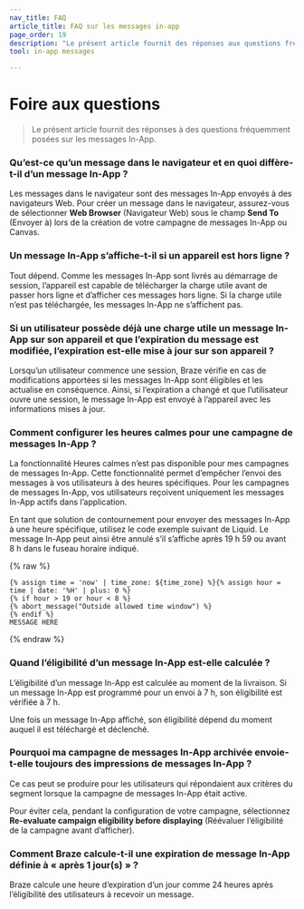 ```yaml
---
nav_title: FAQ
article_title: FAQ sur les messages in-app
page_order: 19
description: "Le présent article fournit des réponses aux questions fréquemment posées sur les messages In-App."
tool: in-app messages

---
```


# Foire aux questions

> Le présent article fournit des réponses à des questions fréquemment posées sur les messages In-App.

### Qu’est-ce qu’un message dans le navigateur et en quoi diffère-t-il d’un message In-App ?
Les messages dans le navigateur sont des messages In-App envoyés à des navigateurs Web. Pour créer un message dans le navigateur, assurez-vous de sélectionner **Web Browser** (Navigateur Web) sous le champ **Send To** (Envoyer à) lors de la création de votre campagne de messages In-App ou Canvas. 

### Un message In-App s’affiche-t-il si un appareil est hors ligne ?

Tout dépend. Comme les messages In-App sont livrés au démarrage de session, l’appareil est capable de télécharger la charge utile avant de passer hors ligne et d’afficher ces messages hors ligne. Si la charge utile n’est pas téléchargée, les messages In-App ne s’affichent pas.

### Si un utilisateur possède déjà une charge utile un message In-App sur son appareil et que l’expiration du message est modifiée, l’expiration est-elle mise à jour sur son appareil ?

Lorsqu’un utilisateur commence une session, Braze vérifie en cas de modifications apportées si les messages In-App sont éligibles et les actualise en conséquence. Ainsi, si l’expiration a changé et que l’utilisateur ouvre une session, le message In-App est envoyé à l’appareil avec les informations mises à jour.

### Comment configurer les heures calmes pour une campagne de messages In-App ?

La fonctionnalité Heures calmes n’est pas disponible pour mes campagnes de messages In-App. Cette fonctionnalité permet d’empêcher l’envoi des messages à vos utilisateurs à des heures spécifiques. Pour les campagnes de messages In-App, vos utilisateurs reçoivent uniquement les messages In-App actifs dans l’application. 

En tant que solution de contournement pour envoyer des messages In-App à une heure spécifique, utilisez le code exemple suivant de Liquid. Le message In-App peut ainsi être annulé s’il s’affiche après 19 h 59 ou avant 8 h dans le fuseau horaire indiqué.

{% raw %}
```liquid
{% assign time = 'now' | time_zone: ${time_zone} %}{% assign hour = time | date: '%H' | plus: 0 %}
{% if hour > 19 or hour < 8 %}
{% abort_message("Outside allowed time window") %}
{% endif %}
MESSAGE HERE
```
{% endraw %}

### Quand l’éligibilité d’un message In-App est-elle calculée ?

L’éligibilité d’un message In-App est calculée au moment de la livraison. Si un message In-App est programmé pour un envoi à 7 h, son éligibilité est vérifiée à 7 h.

Une fois un message In-App affiché, son éligibilité dépend du moment auquel il est téléchargé et déclenché.

### Pourquoi ma campagne de messages In-App archivée envoie-t-elle toujours des impressions de messages In-App ?

Ce cas peut se produire pour les utilisateurs qui répondaient aux critères du segment lorsque la campagne de messages In-App était active.

Pour éviter cela, pendant la configuration de votre campagne, sélectionnez **Re-evaluate campaign eligibility before displaying** (Réévaluer l’éligibilité de la campagne avant d’afficher). 

### Comment Braze calcule-t-il une expiration de message In-App définie à « après 1 jour(s) » ?

Braze calcule une heure d’expiration d’un jour comme 24 heures après l’éligibilité des utilisateurs à recevoir un message.